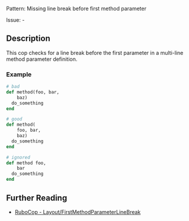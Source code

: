 Pattern: Missing line break before first method parameter

Issue: -

## Description

This cop checks for a line break before the first parameter in a multi-line method parameter definition.

### Example

```ruby
# bad
def method(foo, bar,
    baz)
  do_something
end

# good
def method(
    foo, bar,
    baz)
  do_something
end

# ignored
def method foo,
    bar
  do_something
end
```

## Further Reading

* [RuboCop - Layout/FirstMethodParameterLineBreak](https://rubocop.readthedocs.io/en/latest/cops_layout/#layoutfirstmethodparameterlinebreak)

